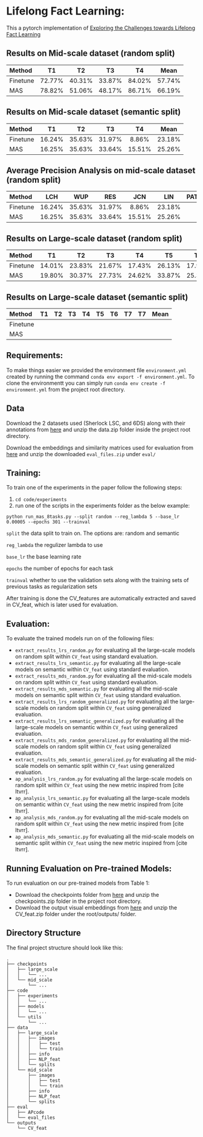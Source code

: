 # Lifelong Fact Learning:

This a pytorch implementation of [Exploring the Challenges towards Lifelong Fact Learning](https://arxiv.org/pdf/1812.10524.pdf)

## Results on Mid-scale dataset (random split)
| Method                         |  T1      | T2       | T3       | T4        | Mean      |
| :---                           |  :----:  |  :----:  |  :----:  |  :----:   |  :----:   |
| Finetune                       |  72.77%  | 40.31%   | 33.87%   | 84.02%    | 57.74%    |
| MAS                            |  78.82%  | 51.06%   | 48.17%   | 86.71%    | 66.19%    |

## Results on Mid-scale dataset (semantic split)
| Method                         |  T1      | T2       | T3       | T4        | Mean      |
| :---                           |  :----:  |  :----:  |  :----:  |  :----:   |  :----:   |
| Finetune                       |  16.24%  | 35.63%   | 31.97%   | 8.86%     | 23.18%    |
| MAS                            |  16.25%  | 35.63%   | 33.64%   | 15.51%    | 25.26%    |

## Average Precision Analysis on mid-scale dataset (random split)
| Method                         |  LCH      | WUP       | RES       | JCN       |  LIN      | PATH      | W2V_GN     |
| :---                           |  :----:  |  :----:  |  :----:  |  :----:   |  :----:   |  :----:   |  :----:   |
| Finetune                       |  16.24%  | 35.63%   | 31.97%   | 8.86%     | 23.18%    |
| MAS                            |  16.25%  | 35.63%   | 33.64%   | 15.51%    | 25.26%    |

## Results on Large-scale dataset (random split)
| Method                         |  T1      | T2       | T3       | T4       |  T5      | T6       | T7       | T7       | Mean     |
| :---                           |  :----:  |  :----:  |  :----:  |  :----:  |  :----:  |  :----:  |  :----:  |  :----:  |  :----:  |
| Finetune                       |  14.01%  | 23.83%   | 21.67%   | 17.43%   | 26.13%   | 17.99%   | 15.67%   | 43.44%   | 22.52%   |
| MAS                            |  19.80%   | 30.37%  | 27.73%   | 24.62%   | 33.87%   | 25.36%   | 24.73%   | 43.65%   | 28.77%   |

## Results on Large-scale dataset (semantic split)
| Method                         |  T1      | T2       | T3       | T4       |  T5      | T6       | T7       | T7       | Mean     |
| :---                           |  :----:  |  :----:  |  :----:  |  :----:  |  :----:  |  :----:  |  :----:  |  :----:  |  :----:  |
| Finetune                       |          |          |          |          |          |          |          |          |          |
| MAS                            |          |          |          |          |          |          |          |          |          |

## Requirements:

To make things easier we provided the environment file `environment.yml` created by running the command `conda env export -f environment.yml`.
To clone the environmentt you can simply run `conda env create -f environment.yml` from the project root directory.

## Data
Download the 2 datasets used (Sherlock LSC, and 6DS) along with their annotations from [here](https://www.dropbox.com/sh/dl0tzjo922um6jv/AACAOO0aFcNy0HI1r9ON303ja/LLL_files?dl=0&preview=data.zip&subfolder_nav_tracking=1)
and unzip the data.zip folder inside the project root directory.

Download the embeddings and similarity matrices used for evaluation from [here](https://www.dropbox.com/sh/dl0tzjo922um6jv/AACAOO0aFcNy0HI1r9ON303ja/LLL_files?dl=0&preview=eval_files.zip&subfolder_nav_tracking=1)
and unzip the downloaded `eval_files.zip` under `eval/`
## Training:

To train one of the experiments in the paper follow the following steps:
1. `cd code/experiments`
2. run one of the scripts in the experiments folder as the below example:
 
`python run_mas_8tasks.py --split random --reg_lambda 5 --base_lr 0.00005 --epochs 301 --trainval`

`split` the data split to train on. The options are: random and semantic

`reg_lambda` the regulizer lambda to use

`base_lr` the base learning rate

`epochs` the number of epochs for each task

`trainval` whether to use the validation sets along with the training sets of previous tasks as regularization sets

After training is done the CV_features are automatically extracted and saved in CV_feat, which is later used 
for evaluation.

## Evaluation:

To evaluate the trained models run on of the following files:
* `extract_results_lrs_random.py` for evaluating all the large-scale models on random split within `CV_feat` using standard evaluation.
* `extract_results_lrs_semantic.py` for evaluating all the large-scale models on semantic within `CV_feat` using standard evaluation.
* `extract_results_mds_random.py` for evaluating all the mid-scale models on random split within `CV_feat` using standard evaluation.
* `extract_results_mds_semantic.py` for evaluating all the mid-scale models on semantic split within `CV_feat` using standard evaluation.
* `extract_results_lrs_random_generalized.py` for evaluating all the large-scale models on random split within `CV_feat` using generalized evaluation.
* `extract_results_lrs_semantic_generalized.py` for evaluating all the large-scale models on semantic within `CV_feat` using generalized evaluation.
* `extract_results_mds_random_generalized.py` for evaluating all the mid-scale models on random split within `CV_feat` using generalized evaluation.
* `extract_results_mds_semantic_generalized.py` for evaluating all the mid-scale models on semantic split within `CV_feat` using generalized evaluation.
* `ap_analysis_lrs_random.py` for evaluating all the large-scale models on random split within `CV_feat` using the new metric inspired from [cite ltvrr].
* `ap_analysis_lrs_semantic.py` for evaluating all the large-scale models on semantic within `CV_feat` using the new metric inspired from [cite ltvrr].
* `ap_analysis_mds_random.py` for evaluating all the mid-scale models on random split within `CV_feat` using the new metric inspired from [cite ltvrr].
* `ap_analysis_mds_semantic.py` for evaluating all the mid-scale models on semantic split within `CV_feat` using the new metric inspired from [cite ltvrr].

## Running Evaluation on Pre-trained Models:

To run evaluation on our pre-trained models from Table 1: 
* Download the checkpoints folder from [here]() and unzip the checkpoints.zip folder in the project root directory.
* Download the output visual embeddings from [here]() and unzip the CV_feat.zip folder under the root/outputs/ folder.

## Directory Structure
The final project structure should look like this:

```
.
├── checkpoints
│   ├── large_scale
│   │   └── ...
│   └── mid_scale
│       └── ...
├── code
│   ├── experiments
│   │   └── ...
│   ├── models
│   │   └── ...
│   └── utils
│       └── ...
├── data
│   ├── large_scale
│   │   ├── images
│   │   │   ├── test
│   │   │   └── train
│   │   ├── info
│   │   ├── NLP_feat 
│   │   └── splits
│   └── mid_scale
│       ├── images
│       │   ├── test
│       │   └── train
│       ├── info
│       ├── NLP_feat
│       └── splits
├── eval
│   ├── APcode
│   └── eval_files
└── outputs
    └── CV_feat
```